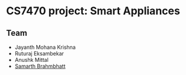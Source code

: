 # CS7470 project: Smart Appliances

## Team
- Jayanth Mohana Krishna
- Ruturaj Eksambekar
- Anushk Mittal
- [Samarth Brahmbhatt](https://samarth-robo.github.io/)
